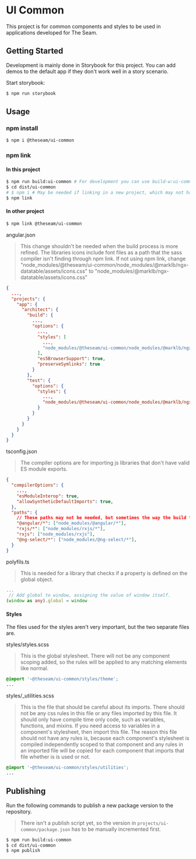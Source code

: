 # UI Common

This project is for common components and styles to be used in applications developed for The Seam.

## Getting Started

Development is mainly done in Storybook for this project. You can add demos to the default app if they don't work well in a story scenario.

Start storybook:

```sh
$ npm run storybook
```

## Usage

### npm install

```sh
$ npm i @theseam/ui-common
```

### npm link

#### In this project

```sh
$ npm run build:ui-common # For development you can use build-w:ui-common for watch mode.
$ cd dist/ui-common
# $ npm i # May be needed if linking in a new project, which may not have the dependencies in its own node_modules, since `npm link @theseam/ui-common` doesn't install dependencies like `npm i @theseam/ui-common`
$ npm link
```

#### In other project

```sh
$ npm link @theseam/ui-common
```

angular.json

> This change shouldn't be needed when the build process is more refined. The libraries icons include font files as a path that the sass compiler isn't finding through npm link.
> If not using npm link, change "node_modules/@theseam/ui-common/node_modules/@marklb/ngx-datatable/assets/icons.css" to "node_modules/@marklb/ngx-datatable/assets/icons.css"

```json
{
  ...,
  "projects": {
    "app": {
      "architect": {
        "build": {
          ...,
          "options": {
            ...,
            "styles": [
              ...,
              "node_modules/@theseam/ui-common/node_modules/@marklb/ngx-datatable/assets/icons.css"
            ],
            "es5BrowserSupport": true,
            "preserveSymlinks": true
          }
        },
        "test": {
          "options": {
            "styles": {
              ...,
              "node_modules/@theseam/ui-common/node_modules/@marklb/ngx-datatable/assets/icons.css"
            }
          }
        }
      }
    }
  }
}
```

tsconfig.json

> The compiler options are for importing js libraries that don't have valid ES module exports.

```json
{
  "compilerOptions": {
    ...,
    "esModuleInterop": true,
    "allowSyntheticDefaultImports": true,
  },
  "paths": {
    // These paths may not be needed, but sometimes the way the build tools reference modules will confuse the type checking by including the path in the `.d.ts` files, causing the same named objects to not be the same.
    "@angular/*": ["node_modules/@angular/*"],
    "rxjs/*": ["node_modules/rxjs/*"],
    "rxjs": ["node_modules/rxjs"],
    "@ng-select/*": ["node_modules/@ng-select/*"],
  }
}

```

polyfils.ts

> This is needed for a library that checks if a property is defined on the global object.

```ts
...
 // Add global to window, assigning the value of window itself.
(window as any).global = window
```

#### Styles

The files used for the styles aren't very important, but the two separate files are.

styles/styles.scss

> This is the global stylesheet. There will not be any component scoping added, so the rules will be applied to any matching elements like normal.

```scss
@import '~@theseam/ui-common/styles/theme';
...
```

styles/_utilities.scss

> This is the file that should be careful about its imports. There should not be any css rules in this file or any files imported by this file. It should only have compile time only code, such as variables, functions, and mixins.
> If you need access to variables in a component's stylesheet, then import this file.
> The reason this file should not have any rules is, because each component's stylesheet is compiled independently scoped to that component and any rules in an imported file will be copied for each component that imports that file whether is is used or not.

```scss
@import '~@theseam/ui-common/styles/utilities';
...
```

## Publishing

Run the following commands to publish a new package version to the repository.

> There isn't a publish script yet, so the version in `projects/ui-common/package.json` has to be manually incremented first.

```sh
$ npm run build:ui-common
$ cd dist/ui-common
$ npm publish
```
